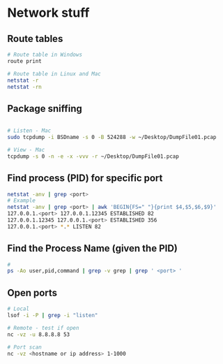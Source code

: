 # Network stuff

## Route tables

```bash
# Route table in Windows
route print

# Route table in Linux and Mac
netstat -r
netstat -rn
```

## Package sniffing

```bash

# Listen - Mac
sudo tcpdump -i BSDname -s 0 -B 524288 -w ~/Desktop/DumpFile01.pcap

# View - Mac
tcpdump -s 0 -n -e -x -vvv -r ~/Desktop/DumpFile01.pcap
```

## Find process (PID) for specific port
```bash
netstat -anv | grep <port>
# Example
netstat -anv | grep <port> | awk 'BEGIN{FS=" "}{print $4,$5,$6,$9}'
127.0.0.1.<port> 127.0.0.1.12345 ESTABLISHED 82
127.0.0.1.12345 127.0.0.1.<port> ESTABLISHED 356
127.0.0.1.<port> *.* LISTEN 82
```

## Find the Process Name (given the PID)
```bash
# 
ps -Ao user,pid,command | grep -v grep | grep ' <port> '
```

## Open ports

```bash
# Local
lsof -i -P | grep -i "listen"

# Remote - test if open
nc -vz -u 8.8.8.8 53

# Port scan
nc -vz <hostname or ip address> 1-1000
```
